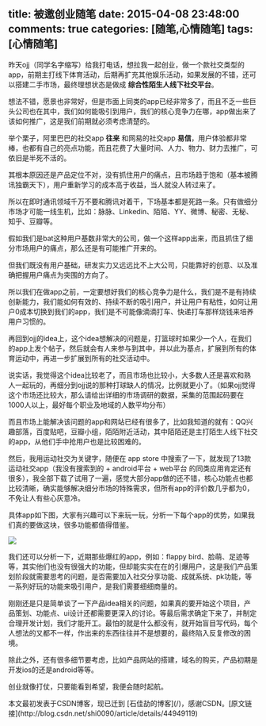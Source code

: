 title: 被邀创业随笔
date: 2015-04-08 23:48:00
comments: true
categories: [随笔,心情随笔]
tags: [心情随笔]
---

昨天ojj（同学名字缩写）给我打电话，想拉我一起创业，做一个款社交类型的app，前期主打线下体育活动，后期再扩充其他娱乐活动，如果发展的不错，还可以搭建二手市场，最终理想状态是做成 **综合性陌生人线下社交平台**。

想法不错，愿景也非常好，但是市面上同类的app已经非常多了，而且不乏一些巨头公司也在其中，我们如何能吸引到用户，我们的核心竞争力在哪，app做出来了该如何推广，这是我们前期就必须考虑清楚的。

举个栗子，阿里巴巴的社交app **往来** 和网易的社交app **易信**，用户体验都非常棒，也都有自己的亮点功能，而且花费了大量时间、人力、物力、财力去推广，可依旧是半死不活的。

其根本原因还是产品定位不对，没有抓住用户的痛点，且市场趋于饱和（基本被腾讯独霸天下），用户重新学习的成本高于收益，当人就没人转过来了。

所以在即时通讯领域千万不要和腾讯对着干，下场基本都是死路一条。只有做细分市场才可能一线生机，比如：脉脉、Linkedin、陌陌、YY、微博、秘密、无秘、知乎、豆瓣等。

<!-- more --> 

假如我们是bat这种用户基数非常大的公司，做一个这样app出来，而且抓住了细分市场用户的痛点，那么还是有可能推广开来的。

但我们既没有用户基础，研发实力又远远比不上大公司，只能靠好的创意、以及准确把握用户痛点为突围的方向了。

所以我们在做app之前，一定要想好我们的核心竞争力是什么，我们是不是有持续创新能力，我们能如何有效的、持续不断的吸引用户，并让用户有粘性，如何让用户0成本切换到我们的app，我们是不可能像滴滴打车、快递打车那样烧钱来培养用户习惯的。

再回到ojj的idea上，这个idea想解决的问题是，打篮球时如果少一个人，在我们的app上发个帖子，然后就会有人来参与到其中，并以此为基点，扩展到所有的体育运动中，再进一步扩展到所有的社交活动中。

说实话，我觉得这个idea比较老了，而且市场也比较小，大多数人还是喜欢和熟人一起玩的，再细分到ojj说的那种打球缺人的情况，比例就更小了。（如果ojj觉得这个市场还比较大，那么请给出详细的市场调研的数据，采集的范围起码要在1000人以上，最好每个职业及地域的人数平均分布）

而且市场上能解决该问题的app和网站已经有很多了，比如我知道的就有：QQ兴趣部落，百度贴吧，豆瓣小组，陌陌附近活动，其中陌陌还是主打陌生人线下社交的app，从他们手中抢用户也是比较困难的。

然后，我用运动社交为关键字，随便在 app store 中搜索了一下，就发现了13款运动社交app（我没有搜索到的 + android平台 + web平台 的同类应用肯定还有很多），我全部下载了试用了一遍，感觉大部分app做的还不错，核心功能点也都比较清晰，确实能够解决细分市场的特殊需求，但所有app的评价数几乎都为0，不免让人有些心灰意冷。

具体app如下图，大家有兴趣可以下来玩一玩，分析一下每个app的优势，如果我们真的要做这块，很多功能都值得借鉴。

![](http://qn.shisb.com/blog/feeling-chuangyejiuxiangdazhang/1.jpg)

我们还可以分析一下，近期那些爆红的app，例如：flappy bird、脸萌、足迹等等，其实他们也没有很强大的功能，但却能实实在在的引爆用户，这是我们产品策划阶段就需要思考的问题，是否需要加入社交分享功能、成就系统、pk功能，等一系列好玩的功能来吸引用户，是我们需要细细商量的。

刚刚还是只是简单谈了一下产品idea相关的问题，如果真的要开始这个项目，产品策划、功能点、ui设计还都需要更深入的讨论。等最后需求确定下来了，并制定合理开发计划，我们才能开工。最怕的就是什么都没有，就开始盲目写代码，每个人想法的又都不一样，作出来的东西往往并不是想要的，最终陷入反复修改的困境。

除此之外，还有很多细节要考虑，比如产品网站的搭建，域名的购买，产品初期是开发ios的还是android等等。

创业就像打仗，只要能看到希望，我便会随时起航。

<div class="article-statement">
本文最初发表于CSDN博客，现已迁到 [石佳劼的博客](/)，感谢CSDN。[原文链接](http://blog.csdn.net/shi0090/article/details/44949119)
</div>